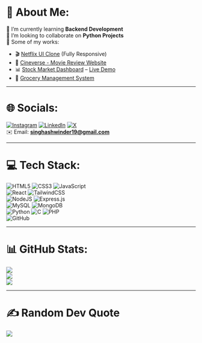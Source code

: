 # 💫 About Me:
🌱 I’m currently learning **Backend Development**  
👯 I’m looking to collaborate on **Python Projects**  
🚀 Some of my works:  
- 🎬 [Netflix UI Clone](https://github.com/ashwinder-bot/netflix-ui-clone) (Fully Responsive)  
- 🎥 [Cineverse - Movie Review Website](https://github.com/ashwinder-bot/cineverse)  
- 📊 [Stock Market Dashboard](https://github.com/ashwinder-bot/stock-market-dashboard) – [Live Demo](https://stock-market-dashboard-tan.vercel.app/)  
- 🛒 [Grocery Management System](https://github.com/ashwinder-bot/grocery-management-system)  

---

# 🌐 Socials:
[![Instagram](https://img.shields.io/badge/Instagram-%23E4405F.svg?logo=Instagram&logoColor=white)](https://instagram.com/ashwinder.bot) 
[![LinkedIn](https://img.shields.io/badge/LinkedIn-%230077B5.svg?logo=linkedin&logoColor=white)](https://linkedin.com/in/ashwinder-bot) 
[![X](https://img.shields.io/badge/Twitter-%231DA1F2.svg?logo=Twitter&logoColor=white)](https://x.com/ashwinder_bot)  
✉️ Email: **singhashwinder19@gmail.com**  

---

# 💻 Tech Stack:
![HTML5](https://img.shields.io/badge/html5-%23E34F26.svg?style=flat&logo=html5&logoColor=white) 
![CSS3](https://img.shields.io/badge/css3-%231572B6.svg?style=flat&logo=css3&logoColor=white) 
![JavaScript](https://img.shields.io/badge/javascript-%23323330.svg?style=flat&logo=javascript&logoColor=%23F7DF1E)  
![React](https://img.shields.io/badge/react-%2320232a.svg?style=flat&logo=react&logoColor=%2361DAFB) 
![TailwindCSS](https://img.shields.io/badge/tailwindcss-%2338B2AC.svg?style=flat&logo=tailwind-css&logoColor=white)  
![NodeJS](https://img.shields.io/badge/node.js-6DA55F?style=flat&logo=node.js&logoColor=white) 
![Express.js](https://img.shields.io/badge/express.js-%23404d59.svg?style=flat&logo=express&logoColor=%2361DAFB)  
![MySQL](https://img.shields.io/badge/mysql-%2300f.svg?style=flat&logo=mysql&logoColor=white) 
![MongoDB](https://img.shields.io/badge/MongoDB-%234ea94b.svg?style=flat&logo=mongodb&logoColor=white)  
![Python](https://img.shields.io/badge/python-3670A0?style=flat&logo=python&logoColor=ffdd54) 
![C](https://img.shields.io/badge/c-%2300599C.svg?style=flat&logo=c&logoColor=white) 
![PHP](https://img.shields.io/badge/php-%23777BB4.svg?style=flat&logo=php&logoColor=white)  
![GitHub](https://img.shields.io/badge/github-%23121011.svg?style=flat&logo=github&logoColor=white)  

---

# 📊 GitHub Stats:
![](https://github-readme-stats.vercel.app/api?username=ashwinder-bot&theme=dark&hide_border=false&include_all_commits=false&count_private=false)<br/>
![](https://github-readme-streak-stats.herokuapp.com/?user=ashwinder-bot&theme=dark&hide_border=false)<br/>
![](https://github-readme-stats.vercel.app/api/top-langs/?username=ashwinder-bot&theme=dark&hide_border=false&include_all_commits=false&count_private=false&layout=compact)

---

# ✍️ Random Dev Quote
![](https://quotes-github-readme.vercel.app/api?type=horizontal&theme=radical)
